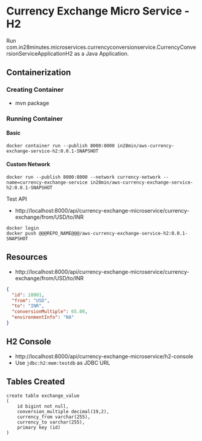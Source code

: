 # Currency Exchange Micro Service - H2

Run com.in28minutes.microservices.currencyconversionservice.CurrencyConversionServiceApplicationH2 as a Java Application.

## Containerization



### Creating Container

- mvn package

### Running Container

#### Basic
```
docker container run --publish 8000:8000 in28min/aws-currency-exchange-service-h2:0.0.1-SNAPSHOT
```
#### Custom Network
```
docker run --publish 8000:8000 --network currency-network --name=currency-exchange-service in28min/aws-currency-exchange-service-h2:0.0.1-SNAPSHOT
```

Test API 
- http://localhost:8000/api/currency-exchange-microservice/currency-exchange/from/USD/to/INR

```
docker login
docker push @@@REPO_NAME@@@/aws-currency-exchange-service-h2:0.0.1-SNAPSHOT
```

## Resources

- http://localhost:8000/api/currency-exchange-microservice/currency-exchange/from/USD/to/INR

```json
{
  "id": 10001,
  "from": "USD",
  "to": "INR",
  "conversionMultiple": 65.00,
  "environmentInfo": "NA"
}
```

## H2 Console

- http://localhost:8000/api/currency-exchange-microservice/h2-console
- Use `jdbc:h2:mem:testdb` as JDBC URL


## Tables Created
```
create table exchange_value 
(
	id bigint not null, 
	conversion_multiple decimal(19,2), 
	currency_from varchar(255), 
	currency_to varchar(255), 
	primary key (id)
)
```
